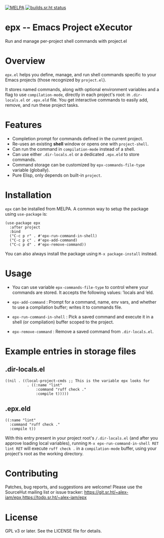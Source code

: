 [![MELPA](https://melpa.org/packages/epx-badge.svg)](https://melpa.org/#/epx)
[![builds.sr.ht status](https://builds.sr.ht/~alex-iam/epx/commits/master/.build.yml.svg)](https://builds.sr.ht/~alex-iam/epx/commits/master/.build.yml?)
# epx -- Emacs Project eXecutor


Run and manage per-project shell commands with project.el


# Overview

`epx.el` helps you define, manage, and run shell commands specific to
your Emacs projects (those recognized by `project.el`).

It stores named commands, along with optional environment variables and
a flag to use `compilation-mode`, directly in each project's
root: in `.dir-locals.el` or  `.epx.eld` file. You get interactive commands to
easily add, remove, and run these project tasks.

# Features

-   Completion prompt for commands defined in the current project.
-   Re-uses an existing **shell** window or opens one with
    `project-shell`.
-   Can run the command in `compilation-mode` instead of a
    shell.
-   Can use either `.dir-locals.el` or a dedicated `.epx.eld` to store commands.
-   Command storage can be customized by `epx-commands-file-type` variable (globally).
-   Pure Elisp, only depends on built-in `project`.

# Installation

`epx` can be installed from MELPA. A common way to setup the package using `use-package` is:

```
(use-package epx
  :after project
  :bind
  ("C-c p r" . #'epx-run-command-in-shell)
  ("C-c p c" . #'epx-add-command)
  ("C-c p d" . #'epx-remove-command))
```

You can also always install the package using `M-x package-install` instead.

# Usage

- You can use variable `epx-commands-file-type` to control where your commands
  are stored. It accepts the following values: ’locals and ’eld.

- `epx-add-command`
:   Prompt for a command, name, env vars, and whether to use a
    compilation buffer; writes it to commands file.

- `epx-run-command-in-shell`
:   Pick a saved command and execute it in a shell (or compilation)
    buffer scoped to the project.

- `epx-remove-command`
:   Remove a saved command from `.dir-locals.el`.

# Example entries in storage files
## .dir-locals.el

```
((nil . ((local-project-cmds ;; This is the variable epx looks for
          . ((:name "lint"
              :command "ruff check ."
              :compile t)))))
```

## .epx.eld

```
((:name "lint"
  :command "ruff check ."
  :compile t))
```

With this entry present in your project root's `/.dir-locals.el` (and
after you approve loading local variables), running
`M-x epx-run-command-in-shell RET lint RET` will execute `ruff check .`
in a `compilation-mode` buffer, using your project's root as the
working directory.

# Contributing

Patches, bug reports, and suggestions are welcome! Please use the
SourceHut mailing list or issue tracker:
<https://git.sr.ht/~alex-iam/epx>,<https://todo.sr.ht/~alex-iam/epx>

# License

GPL v3 or later. See the LICENSE file for details.
